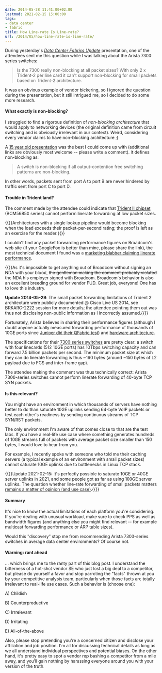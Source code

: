 ```yaml
---
date: 2014-05-28 11:41:00+02:00
lastmod: 2021-02-15 15:00:00 
tags:
- data center
- fabric
title: How Line-rate Is Line-rate?
url: /2014/05/how-line-rate-is-line-rate/
---
```

During yesterday's [*Data Center Fabrics Update*](http://www.ipspace.net/Data_Center_Fabrics_Update) presentation, one of the attendees sent me this question while I was talking about the Arista 7300 series switches:

> Is the 7300 really non-blocking at all packet sizes? With only 2 x Trident-2 per line card it can\'t support non-blocking for small packets based on Trident-2 architecture.

It was an obvious example of vendor bickering, so I ignored the question during the presentation, but it still intrigued me, so I decided to do some more research.
<!--more-->
#### What exactly is non-blocking?

I struggled to find a rigorous definition of *non-blocking architecture* that would apply to networking devices (the original definition came from circuit switching and is obviously irrelevant in our context). Weird, considering every vendor claims to have non-blocking architecture ;)

A [15 year old presentation](http://lhcb-comp.web.cern.ch/lhcb-comp/daq/postscript/switchperf_june99.pdf) was the best I could come up with (additional links are obviously most welcome -- please write a comment). It defines non-blocking as:

> A switch is non-blocking if all output-contention free switching patterns are non-blocking.

In other words, packets sent from port A to port B are never hindered by traffic sent from port C to port D.

#### Trouble in Trident land?

The comment made by the attendee could indicate that [Trident II chipset](http://www.broadcom.com/products/Switching/Carrier-and-Service-Provider/BCM56850-Series) (BCM56850 series) cannot perform linerate forwarding at low packet sizes.

{{<note info>}}Architectures with a single lookup pipeline would become blocking when the load exceeds their packet-per-second rating; the proof is left as an exercise for the reader.{{</note>}}

I couldn't find any packet forwarding performance figures on Broadcom's web site (if your GoogleFoo is better than mine, please share the link), the most technical document I found was a [marketing blabber claiming linerate performance](http://www.broadcom.com/collateral/pb/56850-PB03-R.pdf).

{{<note>}}As it's impossible to get anything out of Broadcom without signing an NDA with your blood, ~~the gentleman making the comment probably violated the NDA his employer signed with Broadcom~~. Broadcom's behavior is also an excellent breeding ground for vendor FUD. Great job, everyone! One has to love this industry.

**Update 2014-05-29**: The small packet forwarding limitations of Trident 2 architecture were publicly documented @ Cisco Live US 2014, see BRKARC-2222 session for more details; the attendee pointing them out was thus not disclosing non-public information as I incorrectly assumed.{{</note>}}

Fortunately, Arista believes in sharing their performance figures (although I doubt anyone actually measured forwarding performance of thousands of 10GE ports since [Juniper did their QFabric test](http://www.spirent.com/About-Us/News_Room/Press-Releases/2012/2012_03_07_Juniper_QFabric)) and [hardware architecture](http://go.arista.com/l/12022/2013-11-05/jt883/12022/97342/Arista_7250X_7300_Multichip_Switch_Architecture.pdf).

The specifications for their [7300 series switches](http://www.arista.com/en/products/7300-series) are pretty clear: a switch with four linecards (512 10GE ports) has 10Tbps switching capacity and can forward 7.5 billion packets per second. The minimum packet size at which they can do linerate forwarding is thus \~160 bytes (around \~150 bytes of L2 payload due to FCS and inter-frame gap).

The attendee making the comment was thus technically correct: Arista 7300-series switches cannot perform linerate forwarding of 40-byte TCP SYN packets.

#### Is this relevant?

You might have an environment in which thousands of servers have nothing better to do than saturate 10GE uplinks sending 64-byte VoIP packets or test each other's readiness by sending continuous streams of TCP SYN/RST packets.

The only environment I'm aware of that comes close to that are the test labs. If you have a real-life use case where something generates hundreds of 10GE streams full of packets with average packet size smaller than 150 bytes, I would love to hear from you.

For example, I recently spoke with someone who told me their caching servers (a typical example of an environment with small packet sizes) cannot saturate 10GE uplinks due to bottlenecks in Linux TCP stack.

{{<note update>}}Update 2021-02-15: It's perfectly possible to saturate 10GE or 40GE server uplinks in 2021, and some people got as far as using 100GE server uplinks. The question whether line-rate forwarding of small packets matters [remains a matter of opinion (and use case)](/2021/02/importance-switching-small-packets/).{{</note>}}

#### Summary

It's nice to know the actual limitations of each platform you're considering. If you're dealing with unusual workload, make sure to check PPS as well as bandwidth figures (and anything else you might find relevant -- for example multicast forwarding performance or ARP table sizes).

Would this "discovery" stop me from recommending Arista 7300-series switches in average data center environments? Of course not.

#### Warning: rant ahead

... which brings me to the ranty part of this blog post. I understand the bitterness of a hot-shot vendor SE who just lost a big deal to a competitor, but please do yourself a favor and stop parroting the "facts" thrown at you by your competitive analysis team, particularly when those facts are totally irrelevant to real-life use cases. Such a behavior is (choose one):

A\) Childish

B\) Counterproductive

C\) Irrrelevant

D\) Irritating

E\) All-of-the-above

Also, please stop pretending you're a concerned citizen and disclose your affiliation and job position. I'm all for discussing technical details as long as we all understand individual perspectives and potential biases. On the other hand, it's pretty easy to spot a vendor rep bashing a competitor from a mile away, and you'll gain nothing by harassing everyone around you with your version of the truth.
